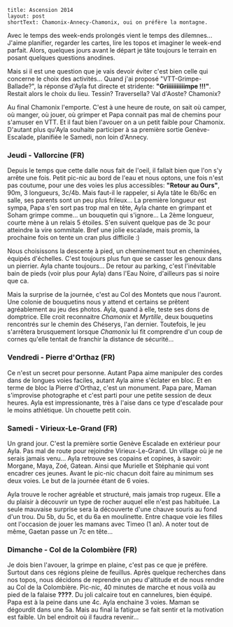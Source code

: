 ```
title: Ascension 2014
layout: post
shortText: Chamonix-Annecy-Chamonix, oui on préfère la montagne.
```

Avec le temps des week-ends prolongés vient le temps des dilemnes... J'aime planifier, regarder les cartes, lire les topos et imaginer le week-end parfait. Alors, quelques jours avant le départ je tâte toujours le terrain en posant quelques questions anodines.

Mais si il est une question que je vais devoir éviter c'est bien celle qui concerne le choix des activités... Quand j'ai proposé "VTT-Grimpe-Ballade?", la réponse d'Ayla fut directe et stridente: **"Griiiiiiiiiiimpe !!!"**. Restait alors le choix du lieu. Tessin? Traversella? Val d'Aoste? Chamonix?

Au final Chamonix l'emporte. C'est à une heure de route, on sait où camper, où manger, où jouer, où grimper et Papa connait pas mal de chemins pour s'amuser en VTT. Et il faut bien l'avouer on a un petit faible pour Chamonix. D'autant plus qu'Ayla souhaite participer à sa première sortie Genève-Escalade, planifiée le Samedi, non loin d'Annecy. 

### Jeudi - Vallorcine (FR)

Depuis le temps que cette dalle nous fait de l'oeil, il fallait bien que l'on s'y arrête une fois. Petit pic-nic au bord de l'eau et nous optons, une fois n'est pas coutume, pour une des voies les plus accessibles: **"Retour au Ours"**, 90m, 3 longueurs, 3c/4b. Mais faut-il le rappeler, si Ayla tâte le 6b/6c en salle, ses parents sont un peu plus frileux... La première longueur est sympa, Papa s'en sort pas trop mal en tête, Ayla chante en grimpant et Soham grimpe comme... un bouquetin qui s'ignore... La 2ème longueur, courte mène à un relais 5 étoiles. S'en suivent quelque pas de 3c pour atteindre la vire sommitale. Bref une jolie escalade, mais promis, la prochaine fois on tente un cran plus difficile :)

Nous choisissons la descente à pied, un cheminement tout en cheminées, équipés d'échelles. C'est toujours plus fun que se casser les genoux dans un pierrier. Ayla chante toujours... De retour au parking, c'est l'inévitable bain de pieds (voir plus pour Ayla) dans l'Eau Noire, d'ailleurs pas si noire que ca.

Mais la surprise de la journée, c'est au Col des Montets que nous l'auront. Une colonie de bouquetins nous y attend et certains se prêtent agréablement au jeu des photos. Ayla, quand à elle, teste ses dons de domptrice. Elle croit reconnaitre *Chamonix* et *Myrtille*, deux bouquetins rencontrés sur le chemin des Chéserys, l'an dernier. Toutefois, le jeu s'arrêtera brusquement lorsque *Chamonix* lui fit comprendre d'un coup de cornes qu'elle tentait de franchir la distance de sécurité...

### Vendredi - Pierre d'Orthaz (FR)

Ce n'est un secret pour personne. Autant Papa aime manipuler des cordes dans de longues voies faciles, autant Ayla aime s'éclater en bloc. Et en terme de bloc la Pierre d'Orthaz, c'est un monument. Papa pare, Maman s'improvise photographe  et c'est parti pour une petite session de deux heures. Ayla est impressionante, très à l'aise dans ce type d'escalade pour le moins athlétique. Un chouette petit coin.

### Samedi - Virieux-Le-Grand (FR)

Un grand jour. C'est la première sortie Genève Escalade en extérieur pour Ayla. Pas mal de route pour rejoindre Virieux-Le-Grand. Un village où je ne serais jamais venu... Ayla retrouve ses copains et copines, à savoir: Morgane, Maya, Zoé, Gatean. Ainsi que Murielle et Stéphanie qui vont encadrer ces jeunes. Avant le pic-nic chacun doit faire au minimum ses deux voies. Le but de la journée étant de 6 voies.

Ayla  trouve le rocher agréable et structuré, mais jamais trop rugeux. Elle a du plaisir à découvrir un type de rocher auquel elle n'est pas habituée. La seule mauvaise surprise sera la découverte d'une chauve souris au fond d'un trou. Du 5b, du 5c, et du 6a en moulinette. Entre chaque voie les filles ont l'occasion de jouer les mamans avec Timeo (1 an). A noter tout de même, Gaetan passe un 7c en tête...

### Dimanche - Col de la Colombière (FR)

Je dois bien l'avouer, la grimpe en plaine, c'est pas ce que je préfère. Surtout dans ces régions pleine de feuillus. Après quelque recherches dans nos topos, nous décidons de reprendre un peu d'altitude et de nous rendre au Col de la Colombière. Pic-nic, 40 minutes de marche et nous voilà au pied de la falaise **????**. Du joli calcaire tout en cannelures, bien équipé. Papa est à la peine dans une 4c. Ayla enchaine 3 voies. Maman se dégourdit dans une 5a. Mais au final la fatigue se fait sentir et la motivation est faible. Un bel endroit où il faudra revenir... 



